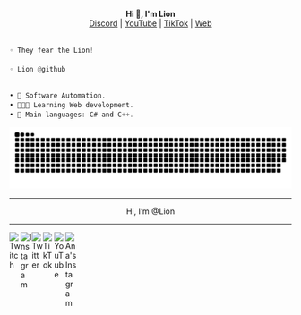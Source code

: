 <p align='center'>
  <b>Hi 👋, I'm Lion</b><br>
  <a href="https://discord.gg/stoppados">Discord</a> |
  <a href="https://www.youtube.com/channel/UCmxl6u47AZmJC1x7RC_JdCw">YouTube</a> |
  <a href="https://www.tiktok.com/@lionfivem">TikTok</a> |
   <a href="https://fir3.cc/lion7">Web</a> 



```py

◦ They fear the Lion!

◦ Lion @github

```
```csharp

• 🤖 Software Automation.
• 👨🏻‍💻 Learning Web development.
• 🌟 Main languages: C# and C++.
```

<div align="center">
  <img  src="https://github.com/1999AZZAR/1999AZZAR/blob/main/resources/img/grid-snake.svg"
       alt="snake" /></a>
</div>


--------------------------------------
										
 <p align="center"> Hi, I’m @Lion

--------------------------------------
<a href="https://simpleicons.now.sh/twitch/6366f1">
  <img align="left" alt="Twitch" width="20px" src="https://simpleicons.vercel.app/twitch/6366f1" />
</a>
<a href="https://simpleicons.vercel.app/instagram/6366f1">
  <img align="left" alt="Instagram" width="20px" src="https://simpleicons.vercel.app/instagram/6366f1" />
</a>
<a href="https://simpleicons.vercel.app/twitter/6366f1">
  <img align="left" alt="Twitter" width="20px" src="https://simpleicons.vercel.app/twitter/6366f1" />
</a>
<a href="https://simpleicons.vercel.app/tiktok/6366f1">
  <img align="left" alt="TikTok" width="20px" src="https://simpleicons.vercel.app/tiktok/6366f1" />
</a>
<a href="https://simpleicons.vercel.app/youtube/6366f1">
  <img align="left" alt="YouTube" width="20px" src="https://simpleicons.vercel.app/youtube/6366f1" />
</a>
<a href="https://instagra.com/anawhty">
  <img align="left" alt="Ana's Instagram" width="20px" src="https://simpleicons.vercel.app/instagram/6366f1" />
</a>







 

